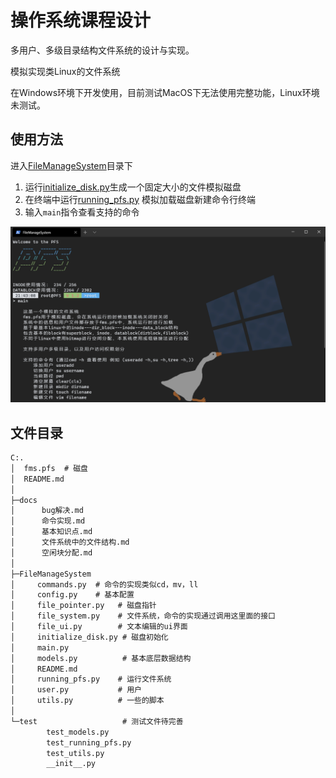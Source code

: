 # 操作系统课程设计

多用户、多级目录结构文件系统的设计与实现。

模拟实现类Linux的文件系统

在Windows环境下开发使用，目前测试MacOS下无法使用完整功能，Linux环境未测试。

## 使用方法

进入[FileManageSystem](FileManageSystem)目录下
1. 运行[initialize_disk.py](FileManageSystem/initialize_disk.py)生成一个固定大小的文件模拟磁盘
2. 在终端中运行[running_pfs.py](FileManageSystem/running_pfs.py) 模拟加载磁盘新建命令行终端
3. 输入`main`指令查看支持的命令

![terminal](terminal.png)


## 文件目录

```txt
C:.                                    
│  fms.pfs  # 磁盘                           
│  README.md                           
│                                      
├─docs                                 
│      bug解决.md                        
│      命令实现.md                         
│      基本知识点.md                        
│      文件系统中的文件结构.md                   
│      空闲块分配.md                        
│                                      
├─FileManageSystem                     
│     commands.py  # 命令的实现类似cd，mv，ll                    
│     config.py    # 基本配置                    
│     file_pointer.py   # 磁盘指针               
│     file_system.py    # 文件系统，命令的实现通过调用这里面的接口               
│     file_ui.py        # 文本编辑的ui界面               
│     initialize_disk.py # 磁盘初始化              
│     main.py                          
│     models.py          # 基本底层数据结构              
│     README.md                        
│     running_pfs.py    # 运行文件系统               
│     user.py           # 用户               
│     utils.py          # 一些的脚本                                                      
│                                      
└─test                   # 测试文件待完善              
        test_models.py                 
        test_running_pfs.py            
        test_utils.py                  
        __init__.py                    
```
